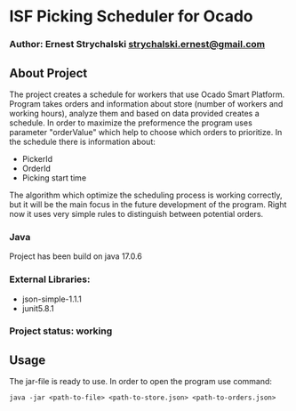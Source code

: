 # ISF Picking Scheduler for Ocado
### Author: Ernest Strychalski <strychalski.ernest@gmail.com>

## About Project
The project creates a schedule for workers that use Ocado Smart Platform.
Program takes orders and information about store (number of workers and working hours), 
analyze them and based on data provided creates a schedule. In order to maximize the preformence
the program uses parameter "orderValue" which help to choose which orders to prioritize. 
In the schedule there is information about:
 - PickerId
 - OrderId 
 - Picking start time

The algorithm which optimize the scheduling process is working correctly, but it will be the main 
focus in the future development of the program. Right now it uses very simple rules to distinguish between
potential orders. 

### Java

Project has been build on java 17.0.6

### External Libraries:
 - json-simple-1.1.1
 - junit5.8.1 

### Project status: working

## Usage

The jar-file is ready to use. In order to open the program use command:

    java -jar <path-to-file> <path-to-store.json> <path-to-orders.json>

